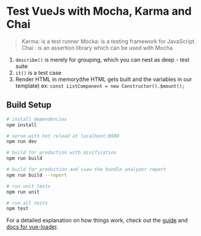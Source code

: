 # Test VueJs with Mocha, Karma and Chai

> Karma: is a test runner
Mocka: is a testing framework for JavaScript.
Chai : is an assertion library which can be used with Mocha
1. `describe()` is merely for grouping, which you can nest as deep - test suite
2. `it()` is a test case
3. Render HTML in memory(the HTML gets built and the variables in our template) ex:
 `const ListComponent = new Constructor().$mount();`


## Build Setup

``` bash
# install dependencies
npm install

# serve with hot reload at localhost:8080
npm run dev

# build for production with minification
npm run build

# build for production and view the bundle analyzer report
npm run build --report

# run unit tests
npm run unit

# run all tests
npm test
```

For a detailed explanation on how things work, check out the [guide](http://vuejs-templates.github.io/webpack/) and [docs for vue-loader](http://vuejs.github.io/vue-loader).
